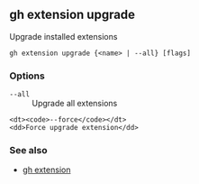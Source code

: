 

## gh extension upgrade

Upgrade installed extensions

```
gh extension upgrade {<name> | --all} [flags]
```

### Options


<dl class="flags">
	<dt><code>--all</code></dt>
	<dd>Upgrade all extensions</dd>

	<dt><code>--force</code></dt>
	<dd>Force upgrade extension</dd>
</dl>


### See also

* [gh extension](./gh_extension)
